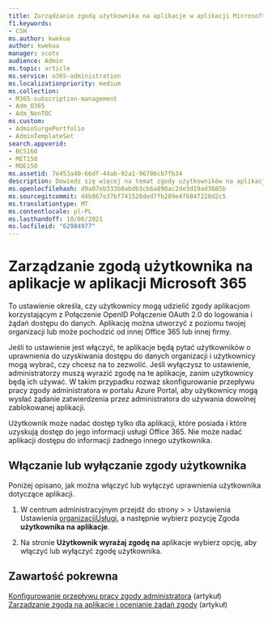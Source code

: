 ```yaml
---
title: Zarządzanie zgodą użytkownika na aplikacje w aplikacji Microsoft 365
f1.keywords:
- CSH
ms.author: kwekua
author: kwekua
manager: scotv
audience: Admin
ms.topic: article
ms.service: o365-administration
ms.localizationpriority: medium
ms.collection:
- M365-subscription-management
- Adm_O365
- Adm_NonTOC
ms.custom:
- AdminSurgePortfolio
- AdminTemplateSet
search.appverid:
- BCS160
- MET150
- MOE150
ms.assetid: 7e453a40-66df-44ab-92a1-96786cb7fb34
description: Dowiedz się więcej na temat zgody użytkowników na aplikacje i sposobu ich włączanie w celu umożliwienia aplikacjom innych firm uzyskiwania dostępu do danych Microsoft 365 użytkowników.
ms.openlocfilehash: d9a07eb333b0abdb3cb6a890ac2de3d19ad3685b
ms.sourcegitcommit: d4b867e37bf741528ded7fb289e4f6847228d2c5
ms.translationtype: MT
ms.contentlocale: pl-PL
ms.lasthandoff: 10/06/2021
ms.locfileid: "62984977"
---
```

# <a name="managing-user-consent-to-apps-in-microsoft-365"></a>Zarządzanie zgodą użytkownika na aplikacje w aplikacji Microsoft 365

To ustawienie określa, czy użytkownicy mogą udzielić zgody aplikacjom korzystającym z Połączenie OpenID Połączenie OAuth 2.0 do logowania i żądań dostępu do danych. Aplikację można utworzyć z poziomu twojej organizacji lub może pochodzić od innej Office 365 lub innej firmy.

Jeśli to ustawienie jest włączyć, te aplikacje będą pytać użytkowników o uprawnienia do uzyskiwania dostępu do danych organizacji i użytkownicy mogą wybrać, czy chcesz na to zezwolić. Jeśli wyłączysz to ustawienie, administratorzy muszą wyrazić zgodę na te aplikacje, zanim użytkownicy będą ich używać. W takim przypadku rozważ skonfigurowanie przepływu pracy zgody administratora w portalu Azure Portal, aby użytkownicy mogą wysłać żądanie zatwierdzenia przez administratora do używania dowolnej zablokowanej aplikacji.

Użytkownik może nadać dostęp tylko dla aplikacji, które posiada i które uzyskują dostęp do jego informacji usługi Office 365. Nie może nadać aplikacji dostępu do informacji żadnego innego użytkownika.

## <a name="turning-user-consent-on-or-off"></a>Włączanie lub wyłączanie zgody użytkownika

Poniżej opisano, jak można włączyć lub wyłączyć uprawnienia użytkownika dotyczące aplikacji.

1. W centrum administracyjnym przejdź do strony  >  \> Ustawienia Ustawienia [organizacjiUsługi](https://go.microsoft.com/fwlink/p/?linkid=2053743), a następnie wybierz pozycję Zgoda **użytkownika na aplikacje**.

2. Na stronie **Użytkownik wyrażaj zgodę na** aplikacje wybierz opcję, aby włączyć lub wyłączyć zgodę użytkownika.

## <a name="related-content"></a>Zawartość pokrewna 

[Konfigurowanie przepływu pracy zgody administratora](/azure/active-directory/manage-apps/configure-admin-consent-workflow) (artykuł)\
[Zarządzanie zgodą na aplikacje i ocenianie żądań zgody](/azure/active-directory/manage-apps/manage-consent-requests) (artykuł)